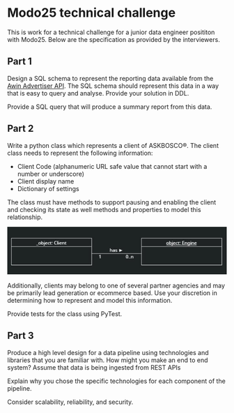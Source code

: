 # Modo25 technical challenge

This is work for a technical challenge for a junior data engineer posititon with Modo25. Below are the specification as provided by the interviewers.

## Part 1
Design a SQL schema to represent the reporting data available from the [Awin Advertiser API](https://wiki.awin.com/index.php/Advertiser_API). The SQL schema should represent this data in a way that is easy to query and analyse. Provide your solution in DDL.

Provide a SQL query that will produce a summary report from this data.

## Part 2
Write a python class which represents a client of ASKBOSCO®.  The client class needs to represent the following information:

- Client Code (alphanumeric URL safe value that cannot start with a number or underscore)
- Client display name
- Dictionary of settings

The class must have methods to support pausing and enabling the client and checking its state as well methods and properties to model this relationship.

![img](./ULM_diagram.jpg)
 
Additionally, clients may belong to one of several partner agencies and may be primarily lead generation or ecommerce based. Use your discretion in determining how to represent and model this information.

Provide tests for the class using PyTest.

## Part 3

Produce a high level design for a data pipeline using technologies and libraries that you are familiar with. How might you make an end to end system? Assume that data is being ingested from REST APIs

Explain why you chose the specific technologies for each component of the pipeline.

Consider scalability, reliability, and security.